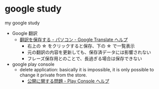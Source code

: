 # google study

my google study

- Google 翻訳
  - [翻訳を保存する \- パソコン \- Google Translate ヘルプ](https://support.google.com/translate/answer/6142480?p=phrasebook_web_help&hl=ja&visit_id=637815162342877801-768924566&rd=1)
    - 右上の ☆ をクリックすると保存、下の ☆ で一覧表示
    - 元の翻訳の内容を更新しても、保存済データには影響されない
    - フレーズ保存用とのことで、長過ぎる場合は保存できない
- google play console
  - delete application: basically it is impossible, it is only possible to change it private from the store.
    - [公開に関する問題 \- Play Console ヘルプ](https://support.google.com/googleplay/android-developer/answer/9061737?hl=ja#zippy=%2C%E5%85%AC%E9%96%8B%E3%81%95%E3%82%8C%E3%81%A6%E3%81%84%E3%82%8B%E3%82%A2%E3%83%97%E3%83%AA%E3%81%AE%E5%89%8A%E9%99%A4)
